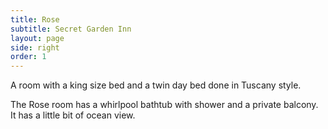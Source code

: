 ```yaml
---
title: Rose
subtitle: Secret Garden Inn
layout: page
side: right
order: 1
---
```


A room with a king size bed and a twin day bed done in Tuscany style.

The Rose room has a whirlpool bathtub with shower and a private balcony. It has a little bit of ocean view.
